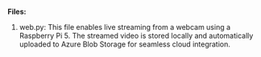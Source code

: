 **Files:**
1. web.py: This file enables live streaming from a webcam using a Raspberry Pi 5. The streamed video is stored locally and automatically uploaded to Azure Blob Storage for seamless cloud integration.
